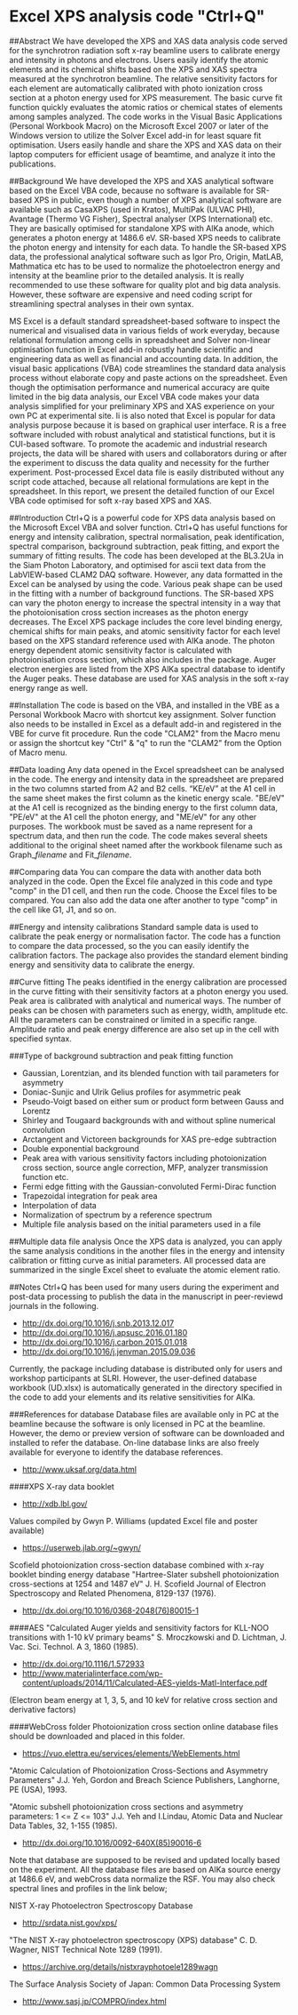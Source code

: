 # Excel XPS analysis code "Ctrl+Q"

##Abstract
We have developed the XPS and XAS data analysis code served for the synchrotron radiation soft x-ray beamline users to calibrate energy and intensity in photons and electrons. Users easily identify the atomic elements and its chemical shifts based on the XPS and XAS spectra measured at the synchrotron beamline. The relative sensitivity factors for each element are automatically calibrated with photo ionization cross section at a photon energy used for XPS measurement. The basic curve fit function quickly evaluates the atomic ratios or chemical states of elements among samples analyzed. The code works in the Visual Basic Applications (Personal Workbook Macro) on the Microsoft Excel 2007 or later of the Windows version to utilize the Solver Excel add-in for least square fit optimisation. Users easily handle and share the XPS and XAS data on their laptop computers for efficient usage of beamtime, and analyze it into the publications.

##Background
We have developed the XPS and XAS analytical software based on the Excel VBA code, because no software is available for SR-based XPS in public, even though a number of XPS analytical software are available such as CasaXPS (used in Kratos), MultiPak (ULVAC PHI), Avantage (Thermo VG Fisher), Spectral analyser (XPS International) etc. They are basically optimised for standalone XPS with AlKa anode, which generates a photon energy at 1486.6 eV. SR-based XPS needs to calibrate the photon energy and intensity for each data. To handle the SR-based XPS data, the professional analytical software such as Igor Pro, Origin, MatLAB, Mathmatica etc has to be used to normalize the photoelectron energy and intensity at the beamline prior to the detailed analysis. It is really recommended to use these software for quality plot and big data analysis. However, these software are expensive and need coding script for streamlining spectral analyses in their own syntax.

MS Excel is a default standard spreadsheet-based software to inspect the numerical and visualised data in various fields of work everyday, because relational formulation among cells in spreadsheet and Solver non-linear optimisation function in Excel add-in robustly handle scientific and engineering data as well as financial and accounting data. In addition, the visual basic applications (VBA) code streamlines the standard data analysis process without elaborate copy and paste actions on the spreadsheet. Even though the optimisation performance and numerical accuracy are quite limited in the big data analysis, our Excel VBA code makes your data analysis simplified for your preliminary XPS and XAS experience on your own PC at experimental site. Ii is also noted that Excel is popular for data analysis purpose because it is based on graphical user interface. R is a free software included with robust analytical and statistical functions, but it is CUI-based software. To promote the academic and industrial research projects, the data will be shared with users and collaborators during or after the experiment to discuss the data quality and necessity for the further experiment. Post-processed Excel data file is easily distributed without any script code attached, because all relational formulations are kept in the spreadsheet. In this report, we present the detailed function of our Excel VBA code optimised for soft x-ray based XPS and XAS.

##Introduction
Ctrl+Q is a powerful code for XPS data analysis based on the Microsoft Excel VBA and solver function. Ctrl+Q has useful functions for energy and intensity calibration, spectral normalisation, peak identification, spectral comparison, background subtraction, peak fitting, and export the summary of fitting results. The code has been developed at the BL3.2Ua in the Siam Photon Laboratory, and optimised for ascii text data from the LabVIEW-based CLAM2 DAQ software. However, any data formatted in the Excel can be analysed by using the code. Various peak shape can be used in the fitting with a number of background functions. The SR-based XPS can vary the photon energy to increase the spectral intensity in a way that the photoionisation cross section increases as the photon energy decreases. The Excel XPS package includes the core level binding energy, chemical shifts for main peaks, and atomic sensitivity factor for each level based on the XPS standard reference used with AlKa anode. The photon energy dependent atomic sensitivity factor is calculated with photoionisation cross section, which also includes in the package. Auger electron energies are listed from the XPS AlKa spectral database to identify the Auger peaks. These database are used for XAS analysis in the soft x-ray energy range as well.

##Installation
The code is based on the VBA, and installed in the VBE as a Personal Workbook Macro with shortcut key assignment. Solver function also needs to be installed in Excel as a default add-in and registered in the VBE for curve fit procedure. Run the code "CLAM2" from the Macro menu or assign the shortcut key "Ctrl" & "q" to run the "CLAM2" from the Option of Macro menu.

##Data loading
Any data opened in the Excel spreadsheet can be analysed in the code. The energy and intensity data in the spreadsheet are prepared in the two columns started from A2 and B2 cells. “KE/eV” at the A1 cell in the same sheet makes the first column as the kinetic energy scale. "BE/eV" at the A1 cell is recognized as the binding energy to the first column data, "PE/eV" at the A1 cell the photon energy, and "ME/eV" for any other purposes. The workbook must be saved as a name represent for a spectrum data, and then run the code. The code makes several sheets additional to the original sheet named after the workbook filename such as Graph_*filename* and Fit_*filename*.

##Comparing data
You can compare the data with another data both analyzed in the code. Open the Excel file analyzed in this code and type "comp" in the D1 cell, and then run the code. Choose the Excel files to be compared. You can also add the data one after another to type "comp" in the cell like G1, J1, and so on.

##Energy and intensity calibrations
Standard sample data is used to calibrate the peak energy or normalisation factor. The code has a function to compare the data processed, so the you can easily identify the calibration factors. The package also provides the standard element binding energy and sensitivity data to calibrate the energy.

##Curve fitting
The peaks identified in the energy calibration are processed in the curve fitting with their sensitivity factors at a photon energy you used. Peak area is calibrated with analytical and numerical ways. The number of peaks can be chosen with parameters such as energy, width, amplitude etc. All the parameters can be constrained or limited in a specific range. Amplitude ratio and peak energy difference are also set up in the cell with specified syntax.

###Type of background subtraction and peak fitting function
- Gaussian, Lorentzian, and its blended function with tail parameters for asymmetry
- Doniac-Sunjic and Ulrik Gelius profiles for asymmetric peak
- Pseudo-Voigt based on either sum or product form between Gauss and Lorentz
- Shirley and Tougaard backgrounds with and without spline numerical convolution
- Arctangent and Victoreen backgrounds for XAS pre-edge subtraction
- Double exponential background
- Peak area with various sensitivity factors including photoionization cross section, source angle correction, MFP, analyzer transmission function etc.
- Fermi edge fitting with the Gaussian-convoluted Fermi-Dirac function
- Trapezoidal integration for peak area
- Interpolation of data
- Normalization of spectrum by a reference spectrum
- Multiple file analysis based on the initial parameters used in a file

##Multiple data file analysis
Once the XPS data is analyzed, you can apply the same analysis conditions in the another files in the energy and intensity calibration or fitting curve as initial parameters. All processed data are summarized in the single Excel sheet to evaluate the atomic element ratio.

##Notes
Ctrl+Q has been used for many users during the experiment and post-data processing to publish the data in the manuscript in peer-reviewd journals in the following.

- http://dx.doi.org/10.1016/j.snb.2013.12.017
- http://dx.doi.org/10.1016/j.apsusc.2016.01.180
- http://dx.doi.org/10.1016/j.carbon.2015.01.018
- http://dx.doi.org/10.1016/j.jenvman.2015.09.036

Currently, the package including database is distributed only for users and workshop participants at SLRI. However, the user-defined database workbook (UD.xlsx) is automatically generated in the directory specified in the code to add your elements and its relative sensitivities for AlKa.

###References for database
Database files are available only in PC at the beamline because the software is only licensed in PC at the beamline.
However, the demo or preview version of software can be downloaded and installed to refer the database.
On-line database links are also freely available for everyone to identify the database references.

- http://www.uksaf.org/data.html

####XPS
X-ray data booklet
- http://xdb.lbl.gov/

Values compiled by Gwyn P. Williams (updated Excel file and poster available)
- https://userweb.jlab.org/~gwyn/

Scofield photoionization cross-section database combined with x-ray booklet binding energy database
"Hartree-Slater subshell photoionization cross-sections at 1254 and 1487 eV"
J. H. Scofield
Journal of Electron Spectroscopy and Related Phenomena, 8129-137 (1976).
- http://dx.doi.org/10.1016/0368-2048(76)80015-1

####AES
"Calculated Auger yields and sensitivity factors for KLL-NOO transitions with 1-10 kV primary beams"
S. Mroczkowski and D. Lichtman, J. Vac. Sci. Technol. A 3, 1860 (1985).
- http://dx.doi.org/10.1116/1.572933
- http://www.materialinterface.com/wp-content/uploads/2014/11/Calculated-AES-yields-Matl-Interface.pdf

(Electron beam energy at 1, 3, 5, and 10 keV for relative cross section and derivative factors)


####WebCross folder
Photoionization cross section online database files should be downloaded and placed in this folder.
- https://vuo.elettra.eu/services/elements/WebElements.html

"Atomic Calculation of Photoionization Cross-Sections and Asymmetry Parameters"
J.J. Yeh, Gordon and Breach Science Publishers, Langhorne, PE (USA), 1993.

"Atomic subshell photoionization cross sections and asymmetry parameters: 1 <= Z <= 103"
J.J. Yeh and I.Lindau, Atomic Data and Nuclear Data Tables, 32, 1-155 (1985).
- http://dx.doi.org/10.1016/0092-640X(85)90016-6

Note that database are supposed to be revised and updated locally based on the experiment.
All the database files are based on AlKa source energy at 1486.6 eV, and webCross data normalize the RSF.
You may also check spectral lines and profiles in the link below;

NIST X-ray Photoelectron Spectroscopy Database
- http://srdata.nist.gov/xps/

"The NIST X-ray photoelectron spectroscopy (XPS) database"
C. D. Wagner, NIST Technical Note 1289 (1991).
- https://archive.org/details/nistxrayphotoele1289wagn

The Surface Analysis Society of Japan: Common Data Processing System
- http://www.sasj.jp/COMPRO/index.html

